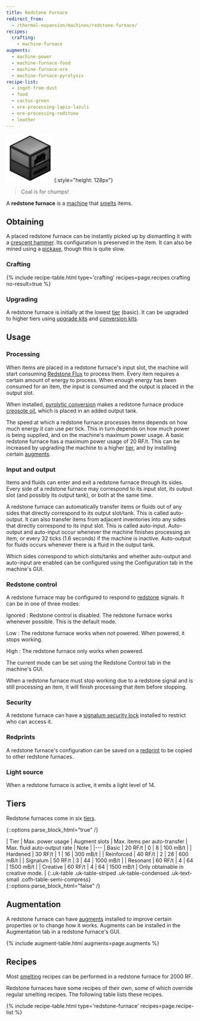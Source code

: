 ```yaml
---
title: Redstone Furnace
redirect_from:
  - /thermal-expansion/machines/redstone-furnace/
recipes:
  crafting:
    - machine-furnace
augments:
  - machine-power
  - machine-furnace-food
  - machine-furnace-ore
  - machine-furnace-pyrolysis
recipe-list:
  - ingot-from-dust
  - food
  - cactus-green
  - ore-processing-lapis-lazuli
  - ore-processing-redstone
  - leather
---
```


![Redstone furnace](/assets/images/thermal-expansion/redstone-furnace.png){:style="height: 128px"}

> Coal is for chumps!


A **redstone furnace** is a [machine](/docs/thermal-expansion/machines/) that
[smelts](https://minecraft.gamepedia.com/Smelting) items.


Obtaining
---------

A placed redstone furnace can be instantly picked up by dismantling it with a
[crescent hammer](/docs/thermal-foundation/items/tools/crescent-hammer/). Its
configuration is preserved in the item. It can also be mined using a
[pickaxe](https://minecraft.gamepedia.com/Pickaxe), though this is quite slow.

### Crafting
{% include recipe-table.html type='crafting' recipes=page.recipes.crafting no-result=true %}

### Upgrading
A redstone furnace is initially at the lowest [tier](#tiers) (basic). It can be
upgraded to higher tiers using [upgrade
kits](/docs/thermal-expansion/tiers/upgrade-kits/) and [conversion
kits](/docs/thermal-expansion/tiers/conversion-kits/).


Usage
-----

### Processing
When items are placed in a redstone furnace's input slot, the machine will start
consuming [Redstone Flux](/docs/redstone-flux/) to process them. Every item
requires a certain amount of energy to process. When enough energy has been
consumed for an item, the input is consumed and the output is placed in the
output slot.

When installed, [pyrolytic
conversion](/docs/thermal-expansion/augments/machine/pyrolytic-conversion/)
makes a redstone furnace produce [creosote
oil](/docs/thermal-foundation/fluids/fuel/creosote-oil/), which is placed in an
added output tank.

The speed at which a redstone furnace processes items depends on how much energy
it can use per tick. This in turn depends on how much power is being supplied,
and on the machine's maximum power usage. A basic redstone furnace has a maximum
power usage of 20 RF/t. This can be increased by upgrading the machine to a
higher [tier](#tiers), and by installing certain [augments](#augmentation).

### Input and output
Items and fluids can enter and exit a redstone furnace through its sides. Every
side of a redstone furnace may correspond to its input slot, its output slot
(and possibly its output tank), or both at the same time.

A redstone furnace can automatically transfer items or fluids out of any sides
that directly correspond to its output slot/tank. This is called auto-output. It
can also transfer items from adjacent inventories into any sides that directly
correspond to its input slot. This is called auto-input. Auto-output and
auto-input occur whenever the machine finishes processing an item, or every 32
ticks (1.6 seconds) if the machine is inactive. Auto-output for fluids occurs
whenever there is a fluid in the output tank.

Which sides correspond to which slots/tanks and whether auto-output and
auto-input are enabled can be configured using the Configuration tab in the
machine's GUI.

### Redstone control
A redstone furnace may be configured to respond to
[redstone](https://minecraft.gamepedia.com/Redstone) signals. It can be in one
of three modes:

Ignored
: Redstone control is disabled. The redstone furnace works whenever possible.
This is the default mode.

Low
: The redstone furnace works when *not* powered. When powered, it stops working.

High
: The redstone furnace only works when powered.

The current mode can be set using the Redstone Control tab in the machine's GUI.

When a redstone furnace must stop working due to a redstone signal and is still
processing an item, it will finish processing that item before stopping.

### Security
A redstone furnace can have a [signalum security
lock](/docs/thermal-foundation/items/other/signalum-security-lock/) installed to
restrict who can access it.

### Redprints
A redstone furnace's configuration can be saved on a
[redprint](/docs/thermal-foundation/items/tools/redprint/) to be copied to other
redstone furnaces.

### Light source
When a redstone furnace is active, it emits a light level of 14.


Tiers
-----

Redstone furnaces come in six [tiers](/docs/thermal-expansion/tiers/).

{::options parse_block_html="true" /}
<div class="uk-overflow-container">
| Tier | Max. power usage | Augment slots | Max. items per auto-transfer | Max. fluid auto-output rate | Note |
|---
| Basic | 20 RF/t | 0 | 8 | 100 mB/t |
| Hardened | 30 RF/t | 1 | 16 | 300 mB/t |
| Reinforced | 40 RF/t | 2 | 28 | 600 mB/t |
| Signalum | 50 RF/t | 3 | 44 | 1000 mB/t |
| Resonant | 60 RF/t | 4 | 64 | 1500 mB/t |
| Creative | 60 RF/t | 4 | 64 | 1500 mB/t | Only obtainable in creative mode. |
{:.uk-table .uk-table-striped .uk-table-condensed .uk-text-small .cofh-table-semi-compress}
</div>
{::options parse_block_html="false" /}


Augmentation
------------

A redstone furnace can have [augments](/docs/thermal-expansion/augments/)
installed to improve certain properties or to change how it works. Augments can
be installed in the Augmentation tab in a redstone furnace's GUI.

{% include augment-table.html augments=page.augments %}


Recipes
-------

Most [smelting](https://minecraft.gamepedia.com/Smelting) recipes can be
performed in a redstone furnace for 2000 RF.

Redstone furnaces have some recipes of their own, some of which override regular
smelting recipes. The following table lists these recipes.

{% include recipe-table.html type='redstone-furnace' recipes=page.recipe-list %}
